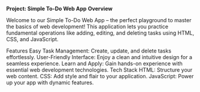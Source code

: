 **Project: Simple To-Do Web App**
**Overview**  

Welcome to our Simple To-Do Web App – the perfect playground to master the basics of web development! This application lets you practice fundamental operations like adding, editing, and deleting tasks using HTML, CSS, and JavaScript.

Features
Easy Task Management: Create, update, and delete tasks effortlessly.
User-Friendly Interface: Enjoy a clean and intuitive design for a seamless experience.
Learn and Apply: Gain hands-on experience with essential web development technologies.
Tech Stack
HTML: Structure your web content.
CSS: Add style and flair to your application.
JavaScript: Power up your app with dynamic features.
